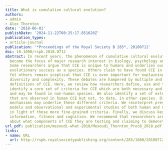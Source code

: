 ```yaml
---
title: What is cumulative cultural evolution?
authors:
- admin
- Alex Thornton
date: '2018-06-01'
publishDate: '2024-11-22T08:25:17.851620Z'
publication_types:
- article-journal
publication: '*Proceedings of the Royal Society B 285*, 20180712'
doi: 10.1098/rspb.2018.0712
abstract: In recent years, the phenomenon of cumulative cultural evolution (CCE) has
  become the focus of major research interest in biology, psychology and anthropology.
  Some researchers argue that CCE is unique to humans and underlies our extraordinary
  evolutionary success as a species. Others claim to have found CCE in non-human species.
  Yet others remain sceptical that CCE is even important for explaining human behavioural
  diversity and complexity. These debates are hampered by multiple and often ambiguous
  definitions of CCE. Here, we review how researchers define, use and test CCE. We
  identify a core set of criteria for CCE which are both necessary and sufficient,
  and may be found in non-human species. We also identify a set of extended criteria
  that are observed in human CCE but not, to date, in other species. Different socio-cognitive
  mechanisms may underlie these different criteria. We reinterpret previous theoretical
  models and observational and experimental studies of both human and non-human species
  in light of these more fine-grained criteria. Finally, we discuss key issues surrounding
  information, fitness and cognition. We recommend that researchers are more explicit
  about what components of CCE they are testing and claiming to demonstrate.
url_pdf: publication/mesoudi-what-2018/Mesoudi_Thornton_ProcB_2018.pdf
links:
- name: URL
  url: http://rspb.royalsocietypublishing.org/content/285/1880/20180712
---
```

